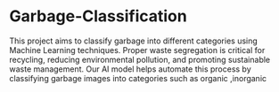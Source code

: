# Garbage-Classification
This project aims to classify garbage into different categories using Machine Learning techniques. Proper waste segregation is critical for recycling, reducing environmental pollution, and promoting sustainable waste management. Our AI model helps automate this process by classifying garbage images into categories such as organic ,inorganic

